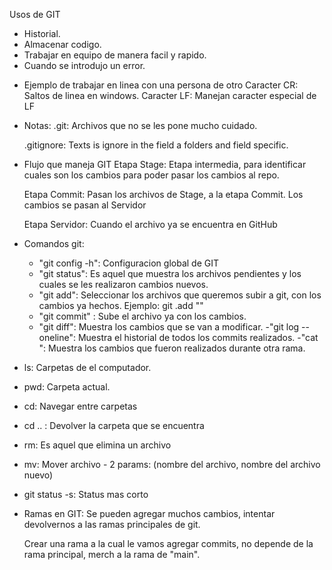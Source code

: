 Usos de GIT

- Historial.
- Almacenar codigo.
- Trabajar en equipo de manera facil y rapido.
- Cuando se introdujo un error.

* Ejemplo de trabajar en linea con una persona de otro
  Caracter CR: Saltos de linea en windows.
  Caracter LF: Manejan caracter especial de LF

* Notas:
  .git: Archivos que no se les pone mucho cuidado.

  .gitignore: Texts is ignore in the field a folders and field specific.

* Flujo que maneja GIT
  Etapa Stage: Etapa intermedia, para identificar cuales son los cambios para poder pasar los cambios al repo.

  Etapa Commit: Pasan los archivos de Stage, a la etapa Commit. Los cambios se pasan al Servidor

  Etapa Servidor: Cuando el archivo ya se encuentra en GitHub

* Comandos git:
  - "git config -h": Configuracion global de GIT
  - "git status": Es aquel que muestra los archivos pendientes y los cuales se les realizaron cambios nuevos.
  - "git add": Seleccionar los archivos que queremos subir a git, con los cambios ya hechos. Ejemplo: git .add "<Nombre del archivo>"
  - "git commit" : Sube el archivo ya con los cambios.
  - "git diff": Muestra los cambios que se van a modificar.
  -"git log --oneline": Muestra el historial de todos los commits realizados.
  -"cat <archivo>": Muestra los cambios que fueron realizados durante otra rama.

- ls: Carpetas de el computador.
- pwd: Carpeta actual.
- cd: Navegar entre carpetas
- cd .. : Devolver la carpeta que se encuentra
- rm: Es aquel que elimina un archivo
- mv: Mover archivo - 2 params: (nombre del archivo, nombre del archivo nuevo)

- git status -s: Status mas corto

* Ramas en GIT:
  Se pueden agregar muchos cambios, intentar devolvernos a las ramas principales de git.

  Crear una rama a la cual le vamos agregar commits, no depende de la rama principal, merch a la rama de "main".
